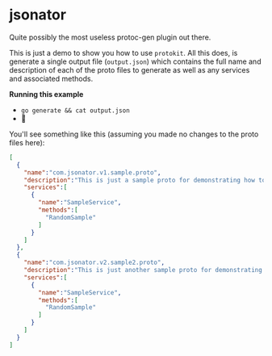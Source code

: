 # jsonator

Quite possibly the most useless protoc-gen plugin out there.

This is just a demo to show you how to use `protokit`. All this does, is generate a single output file (`output.json`)
which contains the full name and description of each of the proto files to generate as well as any services and
associated methods.

**Running this example**

* `go generate && cat output.json`
* :rofl:

You'll see something like this (assuming you made no changes to the proto files here):

```json
[
  {
    "name":"com.jsonator.v1.sample.proto",
    "description":"This is just a sample proto for demonstrating how to use this library.\n\nThere's nothing \"fancy\" here.",
    "services":[
      {
        "name":"SampleService",
        "methods":[
          "RandomSample"
        ]
      }
    ]
  },
  {
    "name":"com.jsonator.v2.sample2.proto",
    "description":"This is just another sample proto for demonstrating how to use this library.\n\nThere's also nothing \"fancy\" here.",
    "services":[
      {
        "name":"SampleService",
        "methods":[
          "RandomSample"
        ]
      }
    ]
  }
]
```
